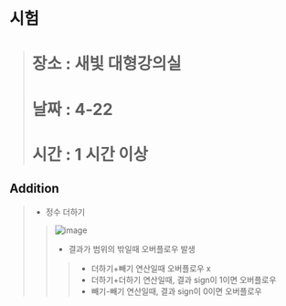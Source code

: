 # 시험
> # 장소 : 새빛 대형강의실
> # 날짜 : 4-22
> # 시간 : 1 시간 이상


## Addition
> - 정수 더하기
> > ![image](https://user-images.githubusercontent.com/84065357/162343106-d03febaa-8727-4751-a316-415b67e54075.png)
> > - 결과가 범위의 밖일때 오버플로우 발생
> > > - 더하기+빼기 연산일때 오버플로우 x
> > > - 더하기+더하기 연산일때, 결과 sign이 1이면 오버플로우
> > > - 빼기-빼기 연산일때, 결과 sign이 0이면 오버플로우
